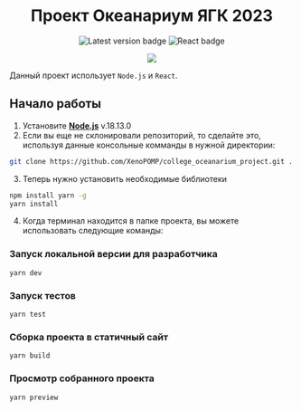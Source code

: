<h1 align='center'>Проект Океанариум ЯГК 2023</h1>

<p align='center'>
    <img alt='Latest version badge' src='https://badgen.net/badge/Latest%20release/v.1.12/green' />
    <img alt='React badge' src='https://img.shields.io/badge/react-%2320232a.svg?style=Plastic&logo=react&logoColor=%2361DAFB' />
</p>

<p align='center'>
    <img src='http://localhost:4200/badges/coverage/statements' />
</p>

Данный проект использует ``Node.js`` и ``React``.

## Начало работы

1. Установите [**Node.js**](https://nodejs.org/dist/v18.13.0/node-v18.13.0-x64.msi) v.18.13.0
2. Если вы еще не склонировали репозиторий, то сделайте это, используя данные консольные комманды в нужной директории:

```bash
git clone https://github.com/XenoPOMP/college_oceanarium_project.git .
```

3. Теперь нужно установить необходимые библиотеки
```bash
npm install yarn -g
yarn install
```

4. Когда терминал находится в папке проекта, вы можете использовать следующие команды:
### Запуск локальной версии для разработчика
```yarn
yarn dev
```

### Запуск тестов
```yarn
yarn test
```

### Сборка проекта в статичный сайт
```yarn
yarn build
```

### Просмотр собранного проекта
```yarn
yarn preview
```